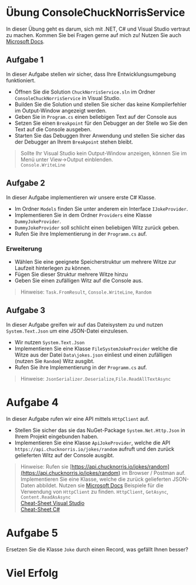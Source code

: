 # Übung ConsoleChuckNorrisService

In dieser Übung geht es darum, sich mit .NET, C# und Visual Studio vertraut zu machen.
Kommen Sie bei Fragen gerne auf mich zu!
Nutzen Sie auch [Microsoft Docs](https://docs.microsoft.com).

## Aufgabe 1

In dieser Aufgabe stellen wir sicher, dass Ihre Entwicklungsumgebung funktioniert.

- Öffnen Sie die Solution `ChuckNorrisService.sln` im Ordner `ConsoleChuckNorrisService` in Visual Studio.
- Builden Sie die Solution und stellen Sie sicher das keine Kompilerfehler im Output-Window angezeigt werden.
- Geben Sie in `Program.cs` einen beliebigen Text auf der Console aus
- Setzen Sie einen `Breakpoint` für den Debugger an der Stelle wo Sie den Text auf die Console ausgeben.
- Starten Sie das Debuggen Ihrer Anwendung und stellen Sie sicher das der Debugger an Ihrem `Breakpoint` stehen bleibt.

> Sollte Ihr Visual Studio kein Output-Window anzeigen, können Sie im Menü unter
> View->Output einblenden.  
> `Console.WriteLine`

## Aufgabe 2

In dieser Aufgabe implementieren wir unsere erste C# Klasse.

- Im Ordner `Models` finden Sie unter anderem ein Interface `IJokeProvider`.
- Implementieren Sie in dem Ordner `Providers` eine Klasse `DummyJokeProvider`.
- `DummyJokeProvider` soll schlicht einen beliebigen Witz zurück geben.
- Rufen Sie ihre Implementierung in der `Programm.cs` auf.

### Erweiterung

- Wählen Sie eine geeignete Speicherstruktur um mehrere Witze zur Laufzeit hinterlegen zu können.
- Fügen Sie dieser Struktur mehrere Witze hinzu
- Geben Sie einen zufälligen Witz auf die Console aus.

> Hinweise:
> `Task.FromResult`, `Console.WriteLine`, `Random`

## Aufgabe 3

In dieser Aufgabe greifen wir auf das Dateisystem zu und nutzen `System.Text.Json` um eine JSON-Datei einzulesen.

- Wir nutzen `System.Text.Json`
- Implementieren Sie eine Klasse `FileSystemJokeProvider` welche die Witze aus der Datei `Data\jokes.json` einliest und einen zufälligen (nutzen Sie `Random`) Witz ausgibt.
- Rufen Sie ihre Implementierung in der `Programm.cs` auf.

> Hinweise:
> `JsonSerializer.Deserialize`,`File.ReadAllTextAsync`

# Aufgabe 4

In dieser Aufgabe rufen wir eine API mittels `HttpClient` auf.

- Stellen Sie sicher das sie das NuGet-Package `System.Net.Http.Json` in Ihrem Projekt eingebunden haben.
- Implementieren Sie eine Klasse `ApiJokeProvider`, welche die API `https://api.chucknorris.io/jokes/random` aufruft und den zurück gelieferten Witz auf der Console ausgibt.

> Hinweise:
> Rufen sie [https://api.chucknorris.io/jokes/random](https://api.chucknorris.io/jokes/random) im Browser / Postman auf. Implementieren Sie eine Klasse, welche die zurück gelieferten JSON-Daten abbildet. Nutzen sie [Microsoft Docs](https://docs.microsoft.com) Beispiele für die Verwendung von `HttpClient` zu finden.
> `HttpClient`, `GetAsync`, `Content.ReadAsAsync`  
> [Cheat-Sheet Visual Studio](../../../../00_cheatsheets/visual_studio/readme.md)  
> [Cheat-Sheet C#](../../../../00_cheatsheets/csharplanguage/csharp_cheat_sheet.md)

# Aufgabe 5

Ersetzen Sie die Klasse `Joke` durch einen Record, was gefällt Ihnen besser?

# Viel Erfolg

